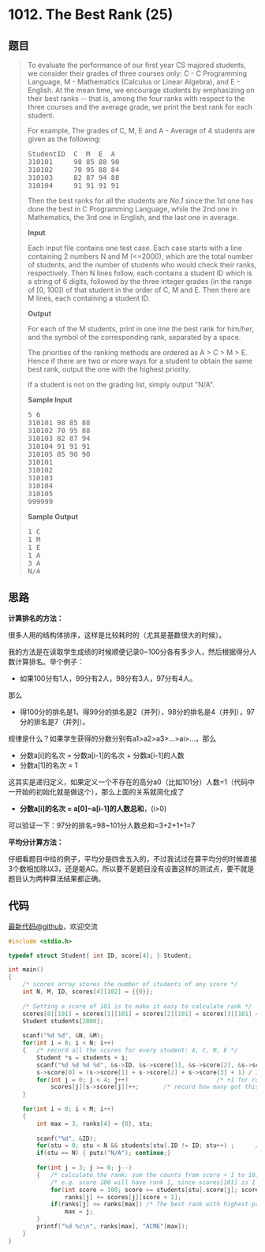<h1>1012. The Best Rank (25)</h1>

## 题目

> <div id="problemContent">
> <p>To evaluate the performance of our first year CS majored students, we consider their grades of three courses only: C - C Programming Language, M - Mathematics (Calculus or Linear Algebra), and E - English.  At the mean time, we encourage students by emphasizing on their best ranks -- that is, among the four ranks with respect to the three courses and the average grade, we print the best rank for each student.</p>
> <p>For example, The grades of C, M, E and A - Average of 4 students are given as the following:</p>
> <pre>
> StudentID  C  M  E  A
> 310101     98 85 88 90
> 310102     70 95 88 84
> 310103     82 87 94 88
> 310104     91 91 91 91
> </pre>
> <p>Then the best ranks for all the students are <i>No.1</i> since the 1st one has done the best in C Programming Language, while the 2nd one in Mathematics, the 3rd one in English, and the last one in average.</p>
> <p><b>Input</b></p>
> <p>Each input file contains one test case.  Each case starts with a line containing 2 numbers N and M (&lt;=2000), which are the total number of students, and the number of students who would check their ranks, respectively.  Then N lines follow, each contains a student ID which is a string of 6 digits, followed by the three integer grades (in the range of [0, 100]) of that student in the order of C, M and E.  Then there are M lines, each containing a student ID.</p>
> <p><b>Output</b></p>
> <p>For each of the M students, print in one line the best rank for him/her, and the symbol of the corresponding rank, separated by a space.</p>
> <p>The priorities of the ranking methods are ordered as A &gt; C &gt; M &gt; E.  Hence if there are two or more ways for a student to obtain the same best rank, output the one with the highest priority.</p>
> <p>If a student is not on the grading list, simply output "N/A".</p>
> <b>Sample Input</b><pre>
> 5 6
> 310101 98 85 88
> 310102 70 95 88
> 310103 82 87 94
> 310104 91 91 91
> 310105 85 90 90
> 310101
> 310102
> 310103
> 310104
> 310105
> 999999
> </pre>
> <b>Sample Output</b><pre>
> 1 C
> 1 M
> 1 E
> 1 A
> 3 A
> N/A
> </pre>
> </div>

## 思路

**计算排名的方法：**

很多人用的结构体排序，这样是比较耗时的（尤其是基数很大的时候）。

我的方法是在读取学生成绩的时候顺便记录0~100分各有多少人，然后根据得分人数计算排名。举个例子：

- 如果100分有1人，99分有2人，98分有3人，97分有4人。

那么

- 得100分的排名是1，得99分的排名是2（并列），98分的排名是4（并列），97分的排名是7（并列）。

规律是什么？如果学生获得的分数分别有a1>a2>a3>...>ai>...，那么

- 分数a[i]的名次 = 分数a[i-1]的名次 + 分数a[i-1]的人数
- 分数a[1]的名次 = 1

这其实是递归定义，如果定义一个不存在的高分a0（比如101分）人数=1（代码中一开始的初始化就是做这个），那么上面的关系就简化成了

- **分数a[i]的名次 = a[0]~a[i-1]的人数总和**，(i>0)

可以验证一下：97分的排名=98~101分人数总和=3+2+1+1=7

**平均分计算方法：**

仔细看题目中给的例子，平均分是四舍五入的，不过我试过在算平均分的时候直接3个数相加除以3，还是能AC。所以要不是题目没有设置这样的测试点，要不就是题目认为两种算法结果都正确。

## 代码

[最新代码@github](https://github.com/OliverLew/PAT/blob/master/PATAdvanced/1012.c)，欢迎交流
```c
#include <stdio.h>

typedef struct Student{ int ID, score[4]; } Student;

int main()
{
    /* scores array stores the number of students of any score */
    int N, M, ID, scores[4][102] = {{0}};
    
    /* Setting a score of 101 is to make it easy to calculate rank */
    scores[0][101] = scores[1][101] = scores[2][101] = scores[3][101] = 1;
    Student students[2000];
    
    scanf("%d %d", &N, &M);
    for(int i = 0; i < N; i++)
    {   /* record all the scores for every student: A, C, M, E */
        Student *s = students + i;
        scanf("%d %d %d %d", &s->ID, &s->score[1], &s->score[2], &s->score[3]);
        s->score[0] = (s->score[1] + s->score[2] + s->score[3] + 1) / 3; 
        for(int j = 0; j < 4; j++)                         /* +1 for rounding */
            scores[j][s->score[j]]++;       /* record how many got this score */
    }
    
    for(int i = 0; i < M; i++)
    {
        int max = 3, ranks[4] = {0}, stu;
        
        scanf("%d", &ID);
        for(stu = 0; stu < N && students[stu].ID != ID; stu++) ;      /* find */
        if(stu == N) { puts("N/A"); continue;}
        
        for(int j = 3; j >= 0; j--)
        {   /* calculate the rank: sum the counts from score + 1 to 101 */
            /* e.g. score 100 will have rank 1, since scores[101] is 1 */
            for(int score = 100; score >= students[stu].score[j]; score--)
                ranks[j] += scores[j][score + 1];
            if(ranks[j] <= ranks[max]) /* The best rank with highest priority */
                max = j;
        }
        printf("%d %c\n", ranks[max], "ACME"[max]);
    }
}

```